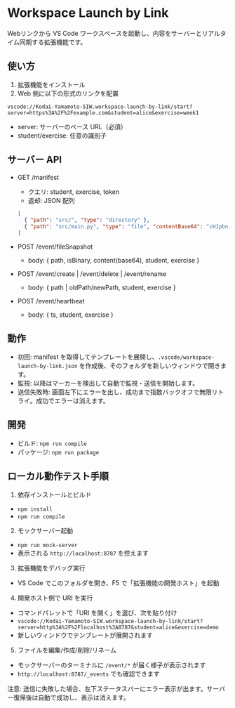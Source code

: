 # Workspace Launch by Link

Webリンクから VS Code ワークスペースを起動し、内容をサーバーとリアルタイム同期する拡張機能です。

## 使い方

1. 拡張機能をインストール
2. Web 側に以下の形式のリンクを配置

```
vscode://Kodai-Yamamoto-SIW.workspace-launch-by-link/start?server=https%3A%2F%2Fexample.com&student=alice&exercise=week1
```

- server: サーバーのベース URL（必須）
- student/exercise: 任意の識別子

## サーバー API

- GET /manifest
  - クエリ: student, exercise, token
  - 返却: JSON 配列
  ```json
  [
    { "path": "src/", "type": "directory" },
    { "path": "src/main.py", "type": "file", "contentBase64": "cHJpbnQoJ0hlbGxvJyk=", }
  ]
  ```

- POST /event/fileSnapshot
  - body: { path, isBinary, content(base64), student, exercise }
- POST /event/create | /event/delete | /event/rename
  - body: { path | oldPath/newPath, student, exercise }
- POST /event/heartbeat
  - body: { ts, student, exercise }

## 動作

- 初回: manifest を取得してテンプレートを展開し、`.vscode/workspace-launch-by-link.json` を作成後、そのフォルダを新しいウィンドウで開きます。
- 監視: 以降はマーカーを検出して自動で監視・送信を開始します。
- 送信失敗時: 画面左下にエラーを出し、成功まで指数バックオフで無限リトライ。成功でエラーは消えます。

## 開発

- ビルド: `npm run compile`
- パッケージ: `npm run package`

## ローカル動作テスト手順

1. 依存インストールとビルド
  - `npm install`
  - `npm run compile`
2. モックサーバー起動
  - `npm run mock-server`
  - 表示される `http://localhost:8787` を控えます
3. 拡張機能をデバッグ実行
  - VS Code でこのフォルダを開き、F5 で「拡張機能の開発ホスト」を起動
4. 開発ホスト側で URI を実行
  - コマンドパレットで「URI を開く」を選び、次を貼り付け
  - `vscode://Kodai-Yamamoto-SIW.workspace-launch-by-link/start?server=http%3A%2F%2Flocalhost%3A8787&student=alice&exercise=demo`
  - 新しいウィンドウでテンプレートが展開されます
5. ファイルを編集/作成/削除/リネーム
  - モックサーバーのターミナルに `/event/*` が届く様子が表示されます
  - `http://localhost:8787/_events` でも確認できます

注意: 送信に失敗した場合、左下ステータスバーにエラー表示が出ます。サーバー復帰後は自動で成功し、表示は消えます。
